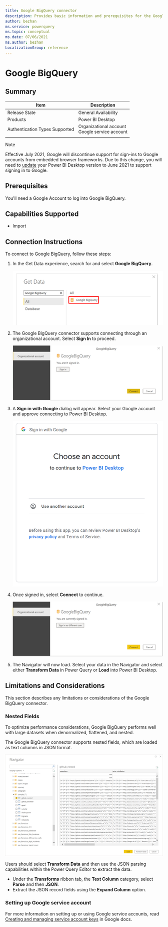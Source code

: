 ```yaml
---
title: Google BigQuery connector
description: Provides basic information and prerequisites for the Google BigQuery connector for Power Query.
author: bezhan
ms.service: powerquery
ms.topic: conceptual
ms.date: 07/06/2021
ms.author: bezhan
LocalizationGroup: reference
---
```


# Google BigQuery
 
## Summary

| Item | Description |
| ---- | ----------- |
| Release State | General Availability |
| Products | Power BI Desktop |
| Authentication Types Supported | Organizational account <br> Google service account |
| | |

> [!NOTE]
> Effective July 2021, Google will discontinue support for sign-ins to Google accounts from embedded browser frameworks. Due to this change, you will need to [update](https://powerbi.microsoft.com/downloads/) your Power BI Desktop version to June 2021 to support signing in to Google.

## Prerequisites

You'll need a Google Account to log into Google BigQuery. 

## Capabilities Supported

 * Import

## Connection Instructions

To connect to Google BigQuery, follow these steps:

1) In the Get Data experience, search for and select **Google BigQuery**. 

    ![Get Data from Google BigQuery](./media/google-bigquery/GetData.png)

2) The Google BigQuery connector supports connecting through an organizational account. Select **Sign In** to proceed.

    ![Sign in to Google BigQuery](./media/google-bigquery/SignIn.png)

3) A **Sign in with Google** dialog will appear. Select your Google account and approve connecting to Power BI Desktop.

    ![Sign in to Google](./media/google-bigquery/SignIntoGoogle.png)

4) Once signed in, select **Connect** to continue.

    ![Connect to Google BigQuery Data](./media/google-bigquery/ConnectToGoogleBigQueryData.png)

5) The Navigator will now load. Select your data in the Navigator and select either **Transform Data** in Power Query or **Load** into Power BI Desktop.

## Limitations and Considerations

This section describes any limitations or considerations of the Google BigQuery connector.

### Nested Fields

To optimize performance considerations, Google BigQuery performs well with large datasets when denormalized, flattened, and nested. 

The Google BigQuery connector supports nested fields, which are loaded as text columns in JSON format. 

![Google BigQuery Nested Fields Support](./media/google-bigquery/GoogleBigQueryNestedFields.png)

Users should select **Transform Data** and then use the JSON parsing capabilities within the Power Query Editor to extract the data.

* Under the **Transforms** ribbon tab, the **Text Column** category, select **Parse** and then **JSON**.
* Extract the JSON record fields using the **Expand Column** option.

### Setting up Google service account

For more information on setting up or using Google service accounts, read [Creating and managing service account keys](https://cloud.google.com/iam/docs/creating-managing-service-account-keys) in Google docs.


